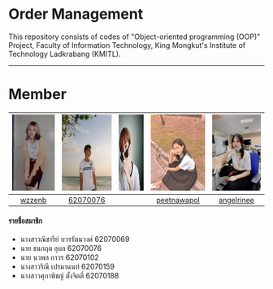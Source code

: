# Order Management
This repository consists of codes of "Object-oriented programming (OOP)" Project, Faculty of Information Technology, King Mongkut's Institute of Technology Ladkrabang (KMITL).
______
# Member
|<img src="/README/profile1.jpg" width="150px" height="150px">|<img src="/README/profile2.jpg" width="150px" height="150px">|<img src="/README/profile3.jpg" width="150px" height="150px">|<img src="/README/profile4.jpg" width="150px" height="150px">|<img src="/README/profile5.jpg" width="150px" height="150px">|
|:-----:|:-----:|:-----:|:-----:|:-----:|
|[wzzenb](https://github.com/wzzenb)|[62070076](https://github.com/62070076)||[peetnawapol](https://github.com/peetnawapol)|[angelrinee](https://github.com/angelrinee)||[supapit62070188](https://github.com/supapit62070188)|
#### รายชื่อสมาชิก
- นางสาวณิชารีย์   บวรรัตนวงศ์  62070069
- นาย ธนกฤต     อุบล       62070076
- นาย นวพล      ถาวร       62070102
- นางสาวริณี      เปรมานนท์   62070159
- นางสาวศุภาพิชญ์ ตั้งจิตติ์      62070188
